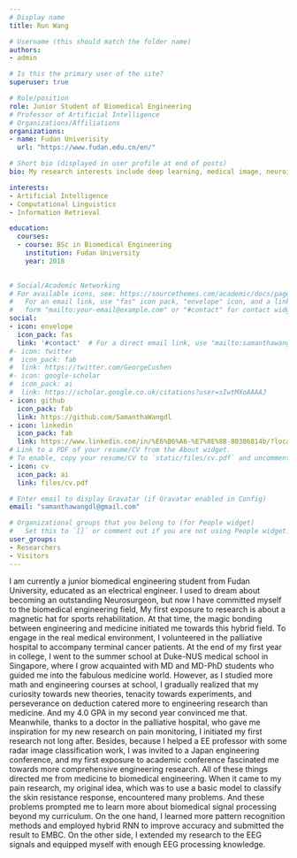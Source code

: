 ```yaml
---
# Display name
title: Run Wang

# Username (this should match the folder name)
authors:
- admin

# Is this the primary user of the site?
superuser: true

# Role/position
role: Junior Student of Biomedical Engineering
# Professor of Artificial Intelligence
# Organizations/Affiliations
organizations:
- name: Fudan Univerisity
  url: "https://www.fudan.edu.cn/en/"

# Short bio (displayed in user profile at end of posts)
bio: My research interests include deep learning, medical image, neuroinformics .

interests:
- Artificial Intelligence
- Computational Linguistics
- Information Retrieval

education:
  courses:
  - course: BSc in Biomedical Engineering 
    institution: Fudan University
    year: 2018
  

# Social/Academic Networking
# For available icons, see: https://sourcethemes.com/academic/docs/page-builder/#icons
#   For an email link, use "fas" icon pack, "envelope" icon, and a link in the
#   form "mailto:your-email@example.com" or "#contact" for contact widget.
social:
- icon: envelope
  icon_pack: fas
  link: '#contact'  # For a direct email link, use "mailto:samanthawangdl@gmail.com".
#- icon: twitter
#  icon_pack: fab
#  link: https://twitter.com/GeorgeCushen
#- icon: google-scholar
#  icon_pack: ai
#  link: https://scholar.google.co.uk/citations?user=sIwtMXoAAAAJ
- icon: github
  icon_pack: fab
  link: https://github.com/SamanthaWangdl
- icon: linkedin
  icon_pack: fab
  link: https://www.linkedin.com/in/%E6%B6%A6-%E7%8E%8B-80386814b/?locale=en_US
# Link to a PDF of your resume/CV from the About widget.
# To enable, copy your resume/CV to `static/files/cv.pdf` and uncomment the lines below.
- icon: cv
  icon_pack: ai
  link: files/cv.pdf

# Enter email to display Gravatar (if Gravatar enabled in Config)
email: "samanthawangdl@gmail.com"

# Organizational groups that you belong to (for People widget)
#   Set this to `[]` or comment out if you are not using People widget.
user_groups:
- Researchers
- Visitors
---
```


I am currently a junior biomedical engineering student from Fudan University, educated as an electrical engineer. I used to dream about becoming an outstanding Neurosurgeon, but now I have committed myself to the biomedical engineering field,
 My first exposure to research is about a magnetic hat for sports rehabilitation. At that time, the magic bonding between engineering and medicine initiated me towards this hybrid field. To engage in the real medical environment, I volunteered in the palliative hospital to accompany terminal cancer patients. At the end of my first year in college, I went to the summer school at Duke-NUS medical school in Singapore, where I grow acquainted with MD and MD-PhD students who guided me into the fabulous medicine world.
However, as I studied more math and engineering courses at school, I gradually realized that my curiosity towards new theories, tenacity towards experiments, and perseverance on deduction catered more to engineering research than medicine. And my 4.0 GPA in my second year convinced me that. Meanwhile, thanks to a doctor in the palliative hospital, who gave me inspiration for my new research on pain monitoring, I initiated my first research not long after. 
Besides,  because I helped a EE professor with some radar image classification work, I was invited to a Japan engineering conference, and my first exposure to academic conference fascinated me towards more comprehensive engineering research. All of these things directed me from medicine to biomedical engineering.
When it came to my pain research, my original idea, which was to use a basic model to classify the skin resistance response, encountered many problems. And these problems prompted me to learn more about biomedical signal processing beyond my curriculum. On the one hand, I learned more pattern recognition methods and employed hybrid RNN to improve accuracy and submitted the result to EMBC. On the other side, I extended my research to the EEG signals and equipped myself with enough EEG processing knowledge.  

